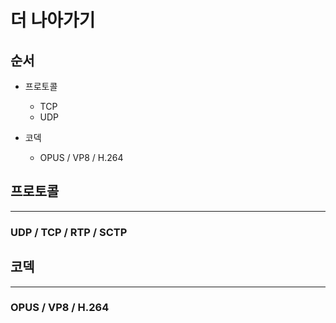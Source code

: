 # 더 나아가기

## 순서

- 프로토콜

  - TCP
  - UDP

- 코덱

  - OPUS / VP8 / H.264

## 프로토콜

---

### UDP / TCP / RTP / SCTP

## 코덱

---

### OPUS / VP8 / H.264
